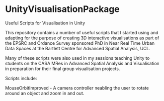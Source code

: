 # UnityVisualisationPackage
Useful Scripts for Visualisation in Unity

This repository contains a number of useful scripts that I started using and adapting for the purpose of creating 3D interactive visualisations as part of the EPSRC and Ordance Survey sponsored PhD in Near Real Time Urban Data Spaces at the Bartlett Centre for Advanced Spatial Analysis, UCL.

Many of these scripts were also used in my sessions teaching Unity to students on the CASA MRes in Advanced Spatial Analysis and Visualisation in preparation for their final group visualisation projects.

Scripts include:

MouseOrbitImproved - A camera controller neabling the user to rotate around an object and zoom in and out.
